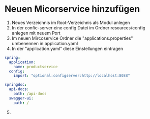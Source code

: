 
# Neuen Micorservice hinzufügen

1. Neues Verzeichnis im Root-Verzeichnis als Modul anlegen
2. In der confic-server eine config Datei im Ordner resources/config anlegen mit neuem Port
3. Im neuen Mircoservice Ordner die "applications.properties" umbenennen in application.yaml
4. In der "application.yaml" diese Einstellungen eintragen
```yaml
spring:
  application:
    name: productservice
  config:
    import: "optional:configserver:http://localhost:8088"

springdoc:
  api-docs:
    path: /api-docs
  swagger-ui:
    path: /
```
5. 
